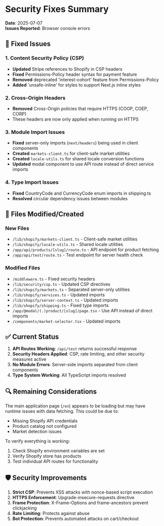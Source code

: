 # Security Fixes Summary

**Date**: 2025-07-07  
**Issues Reported**: Browser console errors

## 🔧 Fixed Issues

### 1. Content Security Policy (CSP)
- **Updated** Stripe references to Shopify in CSP headers
- **Fixed** Permissions-Policy header syntax for payment feature
- **Removed** deprecated 'interest-cohort' feature from Permissions-Policy
- **Added** 'unsafe-inline' for styles to support Next.js inline styles

### 2. Cross-Origin Headers
- **Removed** Cross-Origin policies that require HTTPS (COOP, COEP, CORP)
- These headers are now only applied when running on HTTPS

### 3. Module Import Issues
- **Fixed** server-only imports (`next/headers`) being used in client components
- **Created** `markets-client.ts` for client-safe market utilities
- **Created** `locale-utils.ts` for shared locale conversion functions
- **Updated** modal component to use API route instead of direct service imports

### 4. Type Import Issues
- **Fixed** CountryCode and CurrencyCode enum imports in shipping.ts
- **Resolved** circular dependency issues between modules

## 📁 Files Modified/Created

### New Files
- `/lib/shopify/markets-client.ts` - Client-safe market utilities
- `/lib/shopify/locale-utils.ts` - Shared locale utilities
- `/app/api/products/[slug]/route.ts` - API endpoint for product fetching
- `/app/api/test/route.ts` - Test endpoint for server health check

### Modified Files
- `/middleware.ts` - Fixed security headers
- `/lib/security/csp.ts` - Updated CSP directives
- `/lib/shopify/markets.ts` - Separated server-only utilities
- `/lib/shopify/services.ts` - Updated imports
- `/lib/shopify/server-context.ts` - Updated imports
- `/lib/shopify/shipping.ts` - Fixed type imports
- `/app/@modal/(.)product/[slug]/page.tsx` - Use API instead of direct imports
- `/components/market-selector.tsx` - Updated imports

## ✅ Current Status

1. **API Routes Working**: `/api/test` returns successful response
2. **Security Headers Applied**: CSP, rate limiting, and other security measures active
3. **No Module Errors**: Server-side imports separated from client components
4. **Type System Working**: All TypeScript imports resolved

## 🔍 Remaining Considerations

The main application page (`/en`) appears to be loading but may have runtime issues with data fetching. This could be due to:
- Missing Shopify API credentials
- Product catalog not configured
- Market detection issues

To verify everything is working:
1. Check Shopify environment variables are set
2. Verify Shopify store has products
3. Test individual API routes for functionality

## 🛡️ Security Improvements

1. **Strict CSP**: Prevents XSS attacks with nonce-based script execution
2. **HTTPS Enforcement**: Upgrade-insecure-requests directive
3. **Frame Protection**: X-Frame-Options and frame-ancestors prevent clickjacking
4. **Rate Limiting**: Protects against abuse
5. **Bot Protection**: Prevents automated attacks on cart/checkout